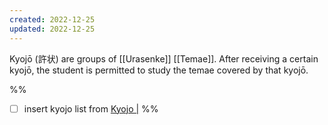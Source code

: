 ```yaml
---
created: 2022-12-25
updated: 2022-12-25
---
```

Kyojō (許状) are groups of [[Urasenke]] [[Temae]]. After receiving a certain kyojō, the student is permitted to study the temae covered by that kyojō.

%%
- [ ] insert kyojo list from [Kyojo |](https://chanoyu.world/kyojo/)
%%